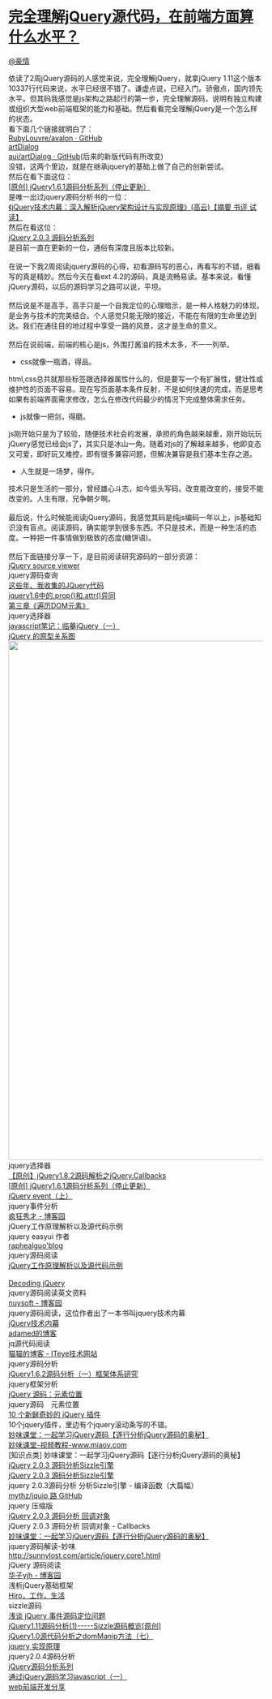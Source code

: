 
#  [完全理解jQuery源代码，在前端方面算什么水平？](https://zhihu.com/questions/20521802)



[@豪情](https://zhihu.com/people/1c4ca537fbf11dc08fc665b45498e24c)

依读了2周jQuery源码的人感觉来说，完全理解jQuery，就拿jQuery 1.11这个版本10337行代码来说，水平已经很不错了。谦虚点说，已经入门。骄傲点，国内领先水平。但其码我感觉是js架构之路起行的第一步，完全理解源码，说明有独立构建或组织大型web前端框架的能力和基础。然后看看完全理解jQuery是一个怎么样的状态。<br>看下面几个链接就明白了：<br><a href="http://link.zhihu.com/?target=http%3A//github.com/RubyLouvre/avalon" class=" wrap external" target="_blank" rel="nofollow noreferrer">RubyLouvre/avalon · GitHub<i class="icon-external"></i></a><br><a href="http://link.zhihu.com/?target=http%3A//www.planeart.cn/demo/artDialog/index.html" class=" wrap external" target="_blank" rel="nofollow noreferrer">artDialog<i class="icon-external"></i></a><br><a href="http://link.zhihu.com/?target=http%3A//github.com/aui/artDialog" class=" wrap external" target="_blank" rel="nofollow noreferrer">aui/artDialog · GitHub<i class="icon-external"></i></a>(后来的新版代码有所改变)<br>没错，这两个里边，就是在继承jquery的基础上做了自己的创新尝试。<br>然后在看下面这位：<br><a href="http://link.zhihu.com/?target=http%3A//www.cnblogs.com/nuysoft/archive/2011/11/14/2248023.html" class=" wrap external" target="_blank" rel="nofollow noreferrer">[原创] jQuery1.6.1源码分析系列（停止更新）<i class="icon-external"></i></a><br>是唯一出过jquery源码分析书的一位：<br><a href="http://link.zhihu.com/?target=http%3A//item.jd.com/11401240.html" class=" wrap external" target="_blank" rel="nofollow noreferrer">《jQuery技术内幕：深入解析jQuery架构设计与实现原理》(高云)【摘要 书评 试读】<i class="icon-external"></i></a><br>然后在看这位：<br><a href="http://link.zhihu.com/?target=http%3A//www.cnblogs.com/aaronjs/p/3279314.html" class=" wrap external" target="_blank" rel="nofollow noreferrer">jQuery 2.0.3 源码分析系列<i class="icon-external"></i></a><br>是目前一直在更新的一位，通俗有深度且版本比较新。<br><br>在说一下我2周阅读jquery源码的心得，初看源码写的恶心，再看写的不错，细看写的真是精妙。然后今天在看ext 4.2的源码，真是流畅易读。基本来说，看懂jQuery源码，以后的源码学习之路可以说，平坦。<br><br>然后说是不是高手，高手只是一个自我定位的心理暗示，是一种人格魅力的体现，是业务与技术的完美结合。个人感觉只能无限的接近，不能在有限的生命里边到达。我们在通往目的地过程中享受一路的风景，这才是生命的意义。<br><br>然后在说前端，前端的核心是js，外围打酱油的技术太多，不一一列举。<br><ul><li>css就像一瓶酒，得品。<br></li></ul>html,css总共就那些标签跟选择器属性什么的，但是要写一个有扩展性，健壮性或维护性的页面不容易。现在写页面基本条件反射，不是如何快速的完成，而是思考如果有前端界面需求修改，怎么在修改代码最少的情况下完成整体需求任务。<br><ul><li>js就像一把剑，得磨。</li></ul>js刚开始只是为了较验，随便技术社会的发展，承担的角色越来越重，刚开始玩玩jQuery感觉已经会js了，其实只是冰山一角。随着对js的了解越来越多，他即变态又可爱，即好玩又难控，即有很多兼容问题，但解决兼容是我们基本生存之道。<br><ul><li>人生就是一场梦，得作。<br></li></ul>技术只是生活的一部分，曾经雄心斗志，如今低头写码。改变能改变的，接受不能改变的。人生有限，兄争朝夕啊。<br><br>最后说，什么时候能阅读jQuery源码，我感觉其码是纯js编码一年以上，js基础知识没有盲点。阅读源码，确实能学到很多东西。不只是技术，而是一种生活的态度。一种把一件事情做到极致的态度(糖饼语)。<br><br>然后下面链接分享一下，是目前阅读研究源码的一部分资源：<br><a href="http://link.zhihu.com/?target=http%3A//james.padolsey.com/jquery/" class=" wrap external" target="_blank" rel="nofollow noreferrer">jQuery source viewer<i class="icon-external"></i></a><br>jquery源码查询<br><a href="http://link.zhihu.com/?target=http%3A//www.cnblogs.com/edison1105/archive/2012/07/31/2617518.html" class=" wrap external" target="_blank" rel="nofollow noreferrer">这些年、我收集的JQuery代码<i class="icon-external"></i></a><br><a href="http://link.zhihu.com/?target=http%3A//hxq0506.iteye.com/blog/1046334" class=" wrap external" target="_blank" rel="nofollow noreferrer">jquery1.6中的.prop()和.attr()异同<i class="icon-external"></i></a><br><a href="http://link.zhihu.com/?target=http%3A//www.cnblogs.com/zyj469470971/archive/2012/02/17/2355890.html" class=" wrap external" target="_blank" rel="nofollow noreferrer">第三章《遍历DOM元素》<i class="icon-external"></i></a><br>jquery选择器<br><a href="http://link.zhihu.com/?target=http%3A//www.cnblogs.com/sharpxiajun/archive/2011/09/22/2185566.html" class=" wrap external" target="_blank" rel="nofollow noreferrer">javascript笔记：临摹jQuery（一）<i class="icon-external"></i></a><br><a href="http://link.zhihu.com/?target=http%3A//www.cnblogs.com/haogj/archive/2010/04/19/1715762.html" class=" wrap external" target="_blank" rel="nofollow noreferrer">jQuery 的原型关系图<i class="icon-external"></i></a><br><img src="http://pic2.zhimg.com/50/170de045928d8d7d6125a55860c71e31_b.jpg" data-rawwidth="1024" data-rawheight="519" class="origin_image zh-lightbox-thumb" width="1024" data-original="http://pic2.zhimg.com/50/170de045928d8d7d6125a55860c71e31_r.jpg"><br>jquery选择器<br><a href="http://link.zhihu.com/?target=http%3A//www.cnblogs.com/lovesueee/archive/2012/10/18/2729829.html" class=" wrap external" target="_blank" rel="nofollow noreferrer">【原创】jQuery1.8.2源码解析之jQuery.Callbacks<i class="icon-external"></i></a><br><a href="http://link.zhihu.com/?target=http%3A//www.cnblogs.com/nuysoft/archive/2011/11/14/2248023.html" class=" wrap external" target="_blank" rel="nofollow noreferrer">[原创] jQuery1.6.1源码分析系列（停止更新）<i class="icon-external"></i></a><br><a href="http://link.zhihu.com/?target=http%3A//www.cnblogs.com/justany/archive/2013/01/22/2868501.html" class=" wrap external" target="_blank" rel="nofollow noreferrer">jQuery event（上）<i class="icon-external"></i></a><br>jquery事件分析<br><a href="http://link.zhihu.com/?target=http%3A//www.cnblogs.com/hxling/" class=" wrap external" target="_blank" rel="nofollow noreferrer">疯狂秀才 - 博客园<i class="icon-external"></i></a><br>jQuery工作原理解析以及源代码示例<br>jquery easyui 作者<br><a href="http://link.zhihu.com/?target=http%3A//rapheal.sinaapp.com/" class=" wrap external" target="_blank" rel="nofollow noreferrer">raphealguo'blog<i class="icon-external"></i></a><br>jquery源码阅读<br><a href="http://link.zhihu.com/?target=http%3A//www.ccvita.com/121.html" class=" wrap external" target="_blank" rel="nofollow noreferrer">jQuery工作原理解析以及源代码示例<i class="icon-external"></i></a><br><br><a href="http://link.zhihu.com/?target=http%3A//www.blog.highub.com/decoding-jquery/" class=" wrap external" target="_blank" rel="nofollow noreferrer">Decoding jQuery<i class="icon-external"></i></a><br>jquery源码阅读英文资料<br><a href="http://link.zhihu.com/?target=http%3A//www.cnblogs.com/nuysoft/" class=" wrap external" target="_blank" rel="nofollow noreferrer">nuysoft - 博客园<i class="icon-external"></i></a><br>jquery源码阅读，这位作者出了一本书叫jquery技术内幕<br><a href="http://link.zhihu.com/?target=http%3A//item.jd.com/1080321026.html" class=" wrap external" target="_blank" rel="nofollow noreferrer">jQuery技术内幕<i class="icon-external"></i></a><br><a href="http://link.zhihu.com/?target=http%3A//adamed.iteye.com/category/207898" class=" wrap external" target="_blank" rel="nofollow noreferrer">adamed的博客<i class="icon-external"></i></a><br>jq源代码阅读 <br><a href="http://link.zhihu.com/?target=http%3A//adamed.iteye.com/" class=" wrap external" target="_blank" rel="nofollow noreferrer">猫猫的博客 - ITeye技术网站<i class="icon-external"></i></a><br>jquery源码分析<br><a href="http://link.zhihu.com/?target=http%3A//www.cnblogs.com/krouky/archive/2011/12/27/Krouky.html" class=" wrap external" target="_blank" rel="nofollow noreferrer">jQuery1.6.2源码分析（一）框架体系研究<i class="icon-external"></i></a><br>jquery框架分析<br><a href="http://link.zhihu.com/?target=http%3A//www.cnblogs.com/yaozhiyi/archive/2013/01/12/2855583.html" class=" wrap external" target="_blank" rel="nofollow noreferrer">jQuery 源码：元素位置<i class="icon-external"></i></a><br>jquery源码　元素位置<br><a href="http://link.zhihu.com/?target=http%3A//www.oschina.net/news/46103/10-fresh-and-fantastic-jquery-plugins" class=" wrap external" target="_blank" rel="nofollow noreferrer">10 个新鲜奇妙的 jQuery 插件<i class="icon-external"></i></a><br>10个jquery插件，里边有个jquery滚动条写的不错。<br><a href="http://link.zhihu.com/?target=http%3A//bbs.miaov.com/forum.php%3Fmod%3Dviewthread%26tid%3D7385" class=" wrap external" target="_blank" rel="nofollow noreferrer">妙味课堂：一起学习jQuery源码【逐行分析jQuery源码的奥秘】<i class="icon-external"></i></a><br><a href="http://link.zhihu.com/?target=http%3A//www.miaov.com/2013/miaovideo/miaovideo.html" class=" wrap external" target="_blank" rel="nofollow noreferrer">妙味课堂-视频教程-www.miaov.com<i class="icon-external"></i></a><br>[知识点类] 妙味课堂：一起学习jQuery源码【逐行分析jQuery源码的奥秘】 <br><a href="http://link.zhihu.com/?target=http%3A//www.cnblogs.com/aaronjs/p/3310937.html" class=" wrap external" target="_blank" rel="nofollow noreferrer">jQuery 2.0.3 源码分析Sizzle引擎<i class="icon-external"></i></a><br><a href="http://link.zhihu.com/?target=http%3A//www.cnblogs.com/aaronjs/p/3322466.html" class=" wrap external" target="_blank" rel="nofollow noreferrer">jQuery 2.0.3 源码分析Sizzle引擎<i class="icon-external"></i></a><br>jquery 2.0.3源码分析 分析Sizzle引擎 - 编译函数（大篇幅）<br><a href="http://link.zhihu.com/?target=http%3A//github.com/mythz/jquip" class=" wrap external" target="_blank" rel="nofollow noreferrer">mythz/jquip 路 GitHub<i class="icon-external"></i></a><br>jquery 压缩版<br><a href="http://link.zhihu.com/?target=http%3A//www.cnblogs.com/aaronjs/p/3342344.html" class=" wrap external" target="_blank" rel="nofollow noreferrer">jQuery 2.0.3 源码分析 回调对象<i class="icon-external"></i></a><br>jQuery 2.0.3 源码分析 回调对象 - Callbacks<br><a href="http://link.zhihu.com/?target=http%3A//bbs.miaov.com/forum.php%3Fmod%3Dviewthread%26tid%3D7385" class=" wrap external" target="_blank" rel="nofollow noreferrer">妙味课堂：一起学习jQuery源码【逐行分析jQuery源码的奥秘】<i class="icon-external"></i></a><br>jquery源码解读-妙味<br><a href="http://link.zhihu.com/?target=http%3A//sunnylost.com/article/jquery.core1.html" class=" external" target="_blank" rel="nofollow noreferrer"><span class="invisible">http://</span><span class="visible">sunnylost.com/article/j</span><span class="invisible">query.core1.html</span><span class="ellipsis"></span><i class="icon-external"></i></a><br>jQuery 源码阅读<br><a href="http://link.zhihu.com/?target=http%3A//www.cnblogs.com/yangjunhua/" class=" wrap external" target="_blank" rel="nofollow noreferrer">华子yjh - 博客园<i class="icon-external"></i></a><br>浅析jQuery基础框架 <br><a href="http://link.zhihu.com/?target=http%3A//www.ihiro.org/sizzle-custom-selector" class=" wrap external" target="_blank" rel="nofollow noreferrer">Hiro，工作，生活<i class="icon-external"></i></a><br>sizzle源码<br><a href="http://link.zhihu.com/?target=http%3A//www.cnblogs.com/52cik/p/jquery-source-position.html" class=" wrap external" target="_blank" rel="nofollow noreferrer">浅谈 jQuery 事件源码定位问题<i class="icon-external"></i></a><br><a href="http://link.zhihu.com/?target=http%3A//www.cnblogs.com/suprise/p/3622760.html" class=" wrap external" target="_blank" rel="nofollow noreferrer">jQuery1.11源码分析(1)-----Sizzle源码概览[原创]<i class="icon-external"></i></a><br><a href="http://link.zhihu.com/?target=http%3A//blog.csdn.net/baozhifei/article/details/6959392" class=" wrap external" target="_blank" rel="nofollow noreferrer">jQuery1.0源代码分析之domManip方法（七）<i class="icon-external"></i></a><br><a href="http://link.zhihu.com/?target=http%3A//blog.csdn.net/lihongxun945/article/category/1588879" class=" wrap external" target="_blank" rel="nofollow noreferrer">jquery 实现原理<i class="icon-external"></i></a><br>jquery2.0.4源码分析<br><a href="http://link.zhihu.com/?target=http%3A//www.cnblogs.com/chyingp/category/546594.html" class=" wrap external" target="_blank" rel="nofollow noreferrer">jQuery源码分析系列<i class="icon-external"></i></a><br><a href="http://link.zhihu.com/?target=http%3A//www.cnblogs.com/baochuan/archive/2012/11/21/2781118.html" class=" wrap external" target="_blank" rel="nofollow noreferrer">通过jQuery源码学习javascript（一）<i class="icon-external"></i></a><br><a href="http://link.zhihu.com/?target=http%3A//www.cnblogs.com/jikey/p/3613082.html" class=" wrap external" target="_blank" rel="nofollow noreferrer">web前端开发分享<i class="icon-external"></i></a>